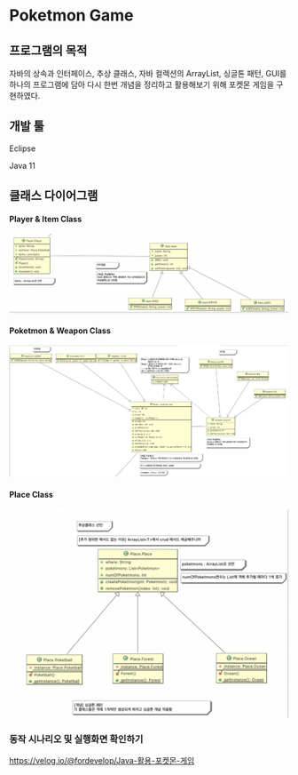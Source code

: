 # Poketmon Game

## 프로그램의 목적

자바의 상속과 인터페이스, 추상 클래스, 자바 컬렉션의 ArrayList, 싱글톤 패턴, GUI를 하나의 프로그램에 담아 다시 한번 개념을 정리하고 활용해보기 위해 포켓몬 게임을 구현하였다.



## 개발 툴

Eclipse 

Java 11



## 클래스 다이어그램

#### Player & Item Class

![diagram1](./img/diagram1.png)

#### Poketmon & Weapon Class

![diagram2](./img/diagram2.png)

#### Place Class

![diagram3](./img/diagram3.png)



### 동작 시나리오 및 실행화면 확인하기

https://velog.io/@fordevelop/Java-활용-포켓몬-게임 









